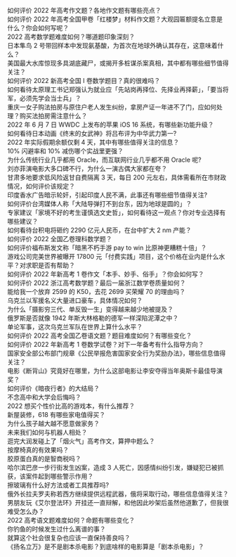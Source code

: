 如何评价 2022 年高考作文题？各地作文题有哪些亮点？  
如何评价 2022 年高考全国甲卷「红楼梦」材料作文题？大观园匾额提名立意是什么？你会如何写呢？  
2022 高考数学题难度如何？哪道题印象深刻？  
日本隼鸟 2 号带回样本中发现氨基酸，为首次在地球外确认其存在，这意味着什么？  
美国最大水库惊现多具湖底藏尸，或揭开多桩谋杀案真相，其中都有哪些细节值得关注？  
如何评价 2022 新高考全国 Ⅰ 卷数学题目？真的很难吗？  
如何看待太原理工书记郑强认为就业应「先站岗再择位、先择业再择薪」，「要当将军，必须先学会当士兵」？  
重庆一女子购法拍房与原住户老人发生纠纷，拿房产证一年进不了门，应如何处理？购买法拍房需注意什么？  
2022 年 6 月 7 日 WWDC 上发布的苹果 iOS 16 系统，有哪些新功能升级？  
如何看待日本动画《终末的女武神》将吕布评为中华武力第一?  
2022 年实际假期余额仅剩 4 天，其中有哪些值得关注的信息？  
10% 闪避率和 10% 减伤哪个实战里更强？  
为什么传统行业几乎都用 Oracle，而互联网行业几乎都不用 Oracle 呢?  
刘亦菲演电影大多口碑不行，为什么一演古偶大家都在夸？  
甘肃多地要求低风险返甘自费隔离 3 天，每日 200 元左右，具体需看所在市财政情况，如何评价该规定？  
印度香水广告暗示轮奸，引起印度人民不满，此事还有哪些细节值得关注?  
如何评价台湾媒体人称「大陆导弹打不到台东，因为地球是圆的」？  
专家建议「家境不好的考生谨慎选文史哲」，如何看待这一观点？你对专业选择有哪些建议？  
如何看待台积电将砸约 2290 亿元人民币，在台中扩大 2 nm 产能？  
如何评价 2022 全国乙卷理科数学题？  
如何评价福布斯发文称「暗黑不朽手游 pay to win 比原神更糟糕十倍」？  
游戏公司完美世界被曝开 17800 元「付费实践」项目，这个价格在业内是什么水平？对求职是否有帮助？  
如何评价 2022 年新高考 1 卷作文「本手、妙手、俗手」？你会如何写？  
如何评价 2022 浙江高考数学题？最后一届浙江数学卷质量如何？  
能给我一个放弃 2599 的 K50，去花 2699 买荣耀 70 的理由吗？  
乌克兰以军援名义大量进口豪车，具体情况如何？  
为什么「摄影穷三代、单反毁一生」变得越来越少地被提及？  
俄罗斯是否就像 1942 年斯大林格勒的德军一样深陷泥潭之中？  
单论军事，这次乌克兰军队在世界上算什么水平？  
如何评价 2022 高考全国乙卷语文题？题目难度如何？有哪些变化？  
如何评价 2022 年新高考 1 卷数学试卷？对下一年备考有什么指导方向？  
国家安全部公布部门规章《公民举报危害国家安全行为奖励办法》，哪些信息值得关注？  
电影《断背山》究竟好在哪里，为什么这部电影让李安夺得当年奥斯卡最佳导演奖？  
如何评价《暗夜行者》的大结局？  
不念高中和大学会后悔吗？  
2022 想买个性价比高的游戏本，有什么推荐？  
新屋装修，618 有哪些家电值得买？  
为什么孩子越大越不愿意做家务？  
未来我们如何与机器人相处？  
逛完大润发碰上了「烟火气」高考作文，算押中题么？  
按摩椅真的有效果吗？  
胶原蛋白真的是智商税吗？  
哈尔滨巴彦一步行街发生凶案，造成 3 人死亡，因感情纠纷引发，嫌疑犯已被抓获，该案件起到哪些警示作用？  
擦玻璃有什么好方法或者工具推荐吗?  
俄外长拉夫罗夫称若西方继续提供远程武器，俄将采取行动，哪些信息值得关注？  
男朋友玩《艾尔登法环》开挂还一直辩解，和他因此吵架后虽然他道歉了，但我很难受怎么办？  
2022 高考语文题难度如何？命题有哪些变化？  
你钓鱼的时候发生过什么离谱的事？  
就算这个社会很复杂也应该一直保持善良吗？  
《扬名立万》是不是剧本杀电影？到底啥样的电影算是「剧本杀电影」？  
